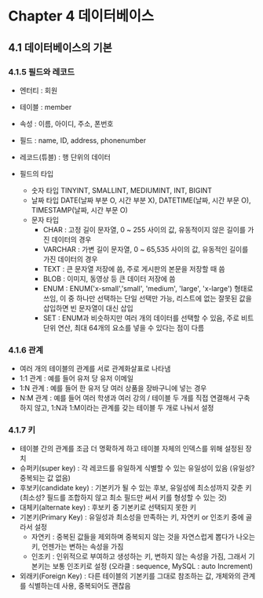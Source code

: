 # Chapter 4 데이터베이스
## 4.1 데이터베이스의 기본
### 4.1.5 필드와 레코드
- 엔터티 : 회원
- 테이블 : member
- 속성 : 이름, 아이디, 주소, 폰번호
- 필드 : name, ID, address, phonenumber
- 레코드(튜블) : 행 단위의 데이터

- 필드의 타입
  - 숫자 타입
 TINYINT, SMALLINT, MEDIUMINT, INT, BIGINT
  - 날짜 타입
  DATE(날짜 부분 O, 시간 부분 X), DATETIME(날짜, 시간 부문 O), TIMESTAMP(날짜, 시간 부문 O)
  - 문자 타입
    - CHAR : 고정 길이 문자열, 0 ~ 255 사이의 값, 유동적이지 않은 길이를 가진 데이터의 경우
    - VARCHAR : 가변 길이 문자열, 0 ~ 65,535 사이의 값, 유동적인 길이를 가진 데이터의 경우
    - TEXT : 큰 문자열 저장에 씀, 주로 게시판의 본문을 저장할 때 씀
    - BLOB : 이미지, 동영상 등 큰 데이터 저장에 씀
    - ENUM : ENUM('x-small','small', 'medium', 'large', 'x-large') 형태로 쓰임, 이 중 하나만 선택하는 단일 선택만 가능, 리스트에 없는 잘못된 값을 삽입하면 빈 문자열이 대신 삽입
    - SET : ENUM과 비슷하지만 여러 개의 데이터를 선택할 수 있음, 주로 비트 단위 연산, 최대 64개의 요소를 넣을 수 있다는 점이 다름

### 4.1.6 관계
- 여러 개의 테이블의 관계를 서로 관계화살표로 나타냄
- 1:1 관계 : 예를 들어 유저 당 유저 이메일
- 1:N 관계 : 예를 들어 한 유저 당 여러 상품을 장바구니에 넣는 경우
- N:M 관계 : 예를 들어 여러 학생과 여러 강의 / 테이블 두 개를 직접 연결해서 구축하지 않고, 1:N과 1:M이라는 관계를 갖는 테이블 두 개로 나눠서 설정

### 4.1.7 키
- 테이블 간의 관계를 조금 더 명확하게 하고 테이블 자체의 인덱스를 위해 설정된 장치
- 슈퍼키(super key) : 각 레코드를 유일하게 식별할 수 있는 유일성이 있음 (유일성? 중복되는 값 없음)
- 후보키(candidate key) : 기본키가 될 수 있는 후보, 유일성에 최소성까지 갖춘 키 (최소성? 필드를 조합하지 않고 최소 필드만 써서 키를 형성할 수 있는 것)
- 대체키(alternate key) : 후보키 중 기본키로 선택되지 못한 키
- 기본키(Primary Key) : 유일성과 최소성을 만족하는 키, 자연키 or 인조키 중에 골라서 설정
  - 자연키 : 중복된 값들을 제외하며 중복되지 않는 것을 자연스럽게 뽑다가 나오는 키, 언젠가는 변하는 속성을 가짐
  - 인조키 : 인위적으로 부여하고 생성하는 키, 변하지 않는 속성을 가짐, 그래서 기본키는 보통 인조키로 설정 (오라클 : sequence, MySQL : auto Increment)
- 외래키(Foreign Key) : 다른 테이블의 기본키를 그대로 참조하는 값, 개체와의 관계를 식별하는데 사용, 중복되어도 괜찮음
